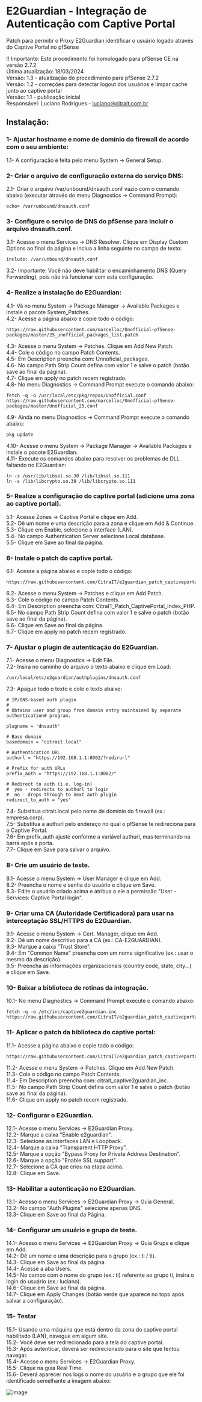# E2Guardian - Integração de Autenticação com Captive Portal
Patch para permitir o Proxy E2Guardian identificar o usuário logado através do Captive Portal no pfSense


!! Importante: Este procedimento foi homologado para pfSense CE na versão 2.7.2  
Última atualização: 18/03/2024   
Versão: 1.3 - atualização do procedimento para pfSense 2.7.2  
Versão: 1.2 - correções para detectar logout dos usuários e limpar cache junto ao captive portal  
Versão: 1.1 - publicação inicial  
Responsável: Luciano Rodrigues - luciano@citrait.com.br  

## Instalação:



### 1- Ajustar hostname e nome de domínio do firewall de acordo com o seu ambiente:
1.1- A configuração é feita pelo menu System -> General Setup.

### 2- Criar o arquivo de configuração externa do serviço DNS:  
2.1- Criar o arquivo /var/unbound/dnsauth.conf vazio com o comando abaixo (executar através do menu Diagnostics -> Command Prompt):  
```
echo> /var/unbound/dnsauth.conf
```  
  
### 3- Configure o serviço de DNS do pfSense para incluir o arquivo dnsauth.conf.  
3.1- Acesse o menu Services -> DNS Resolver. Clique em Display Custom Options ao final da página e inclua a linha seguinte no campo de texto:  
```
include: /var/unbound/dnsauth.conf
```  
3.2- Importante: Você não deve habilitar o encaminhamento DNS (Query Forwarding), pois não irá funcionar com esta configuração.  


### 4- Realize a instalação do E2Guardian:  
4.1- Vá no menu System -> Package Manager -> Available Packages e instale o pacote System_Patches.  
4.2- Acesse a página abaixo e copie todo o código:  
```
https://raw.githubusercontent.com/marcelloc/Unofficial-pfSense-packages/master/25_unofficial_packages_list.patch
```  
4.3- Acesse o menu System -> Patches. Clique em Add New Patch.  
4.4- Cole o código no campo Patch Contents.  
4.5- Em Description preencha com: Unnoficial_packages.  
4.6- No campo Path Strip Count defina com valor 1 e salve o patch (botão save ao final da página).  
4.7- Clique em apply no patch recem registrado.  
4.8- No menu Diagnostics -> Command Prompt execute o comando abaixo:  
```
fetch -q -o /usr/local/etc/pkg/repos/Unofficial.conf 
https://raw.githubusercontent.com/marcelloc/Unofficial-pfSense-packages/master/Unofficial_25.conf
```
4.9- Ainda no menu Diagnostics -> Command Prompt execute o comando abaixo:
```
pkg update
```
4.10- Acesse o menu System -> Package Manager -> Available Packages e instale o pacote E2Guardian.  
4.11- Execute os comandos abaixo para resolver os problemas de DLL faltando no E2Guardian:  
```
ln -s /usr/lib/libssl.so.30 /lib/libssl.so.111
ln -s /lib/libcrypto.so.30 /lib/libcrypto.so.111
```  

### 5- Realize a configuração do captive portal (adicione uma zona ao captive portal).  
5.1- Acesse Zones -> Captive Portal e clique em Add.  
5.2- Dê um nome e uma descrição para a zona e clique em Add & Continue.  
5.3- Clique em Enable, selecione a interface (LAN).  
5.4- No campo Authentication Server selecione Local database.  
5.5- Clique em Save ao final da página.  

### 6- Instale o patch do captive portal.  
6.1- Acesse a página abaixo e copie todo o código:  
```
https://raw.githubusercontent.com/CitraIT/e2guardian_patch_captiveportal/main/patches/captiveportal.patch
```
6.2- Acesse o menu System -> Patches e clique em Add Patch.  
6.3- Cole o código no campo Patch Contents.  
6.4- Em Description preencha com: CitraIT_Patch_CaptivePortal_Index_PHP.  
6.5- No campo Path Strip Count defina com valor 1 e salve o patch (botão save ao final da página).  
6.6- Clique em Save ao final da página.  
6.7- Clique em apply no patch recem registrado.  

### 7- Ajustar o plugin de autenticação do E2Guardian.  
7.1- Acesse o menu Diagnostics -> Edit File.  
7.2- Insira no caminho do arquivo o texto abaixo e clique em Load:  
```
/usr/local/etc/e2guardian/authplugins/dnsauth.conf
```
7.3- Apague todo o texto e cole o texto abaixo:  
```
# IP/DNS-based auth plugin
#
# Obtains user and group from domain entry maintained by separate authentication# program.

plugname = 'dnsauth'

# Base domain
basedomain = "citrait.local"

# Authentication URL
authurl = "https://192.168.1.1:8002/?redirurl"

# Prefix for auth URLs
prefix_auth = "https://192.168.1.1:8002/"

# Redirect to auth (i.e. log-in)
#  yes - redirects to authurl to login
#  no - drops through to next auth plugin
redirect_to_auth = "yes"
```
7.4- Substitua citrait.local pelo nome de domínio do firewall (ex.: empresa.corp).  
7.5- Substitua a authurl pelo endereço no qual o pfSense te redireciona para o Captive Portal.  
7.6- Em prefix_auth ajuste conforme a variável authurl, mas terminando na barra após a porta.  
7.7- Clique em Save para salvar o arquivo.  

### 8- Crie um usuário de teste.  
8.1- Acesse o menu System -> User Manager e clique em Add.  
8.2- Preencha o nome e senha do usuário e clique em Save.  
8.3- Edite o usuário criado acima e atribua a ele a permissão "User - Services: Captive Portal login".  

### 9- Criar uma CA (Autoridade Certificadora) para usar na interceptação SSL/HTTPS do E2Guardian.   
9.1- Acesse o menu System -> Cert. Manager, clique em Add.  
9.2- Dê um nome descritivo para a CA (ex.: CA-E2GUARDIAN).  
9.3- Marque a caixa "Trust Store".  
9.4- Em "Common Name" preencha com um nome significativo (ex.: usar o mesmo da descrição).  
9.5- Preencha as informações organizacionais (country code, state, city...) e clique em Save.


### 10- Baixar a biblioteca de rotinas da integração.  
10.1- No menu Diagnostics -> Command Prompt execute o comando abaixo:  
```
fetch -q -o /etc/inc/captive2guardian.inc https://raw.githubusercontent.com/CitraIT/e2guardian_patch_captiveportal/main/etc/inc/captive2guardian.inc
```  


### 11- Aplicar o patch da biblioteca do captive portal:  
11.1- Acesse a página abaixo e copie todo o código:  
```
https://raw.githubusercontent.com/CitraIT/e2guardian_patch_captiveportal/main/patches/captiveportal_inc.patch
```  
11.2- Acesse o menu System -> Patches. Clique em Add New Patch.  
11.3- Cole o código no campo Patch Contents.  
11.4- Em Description preencha com: citrait_captive2guardian_inc.  
11.5- No campo Path Strip Count defina com valor 1 e salve o patch (botão save ao final da página).  
11.6- Clique em apply no patch recem registrado.  



### 12- Configurar o E2Guardian.  
12.1- Acesse o menu Services -> E2Guardian Proxy.  
12.2- Marque a caixa "Enable e2guardian".  
12.3- Selecione as interfaces LAN e Loopback.  
12.4- Marque a caixa "Transparent HTTP Proxy".  
12.5- Marque a opção "Bypass Proxy for Private Address Destination".  
12.6- Marque a opção "Enable SSL support".  
12.7- Selecione a CA que criou na etapa acima.  
12.8- Clique em Save.  

### 13- Habilitar a autenticação no E2Guardian.  
13.1- Acesso o menu Services -> E2Guardian Proxy -> Guia General.  
13.2- No campo "Auth Plugins" selecione apenas DNS.  
13.3- Clique em Save ao final da Página.  

### 14- Configurar um usuário e grupo de teste.  
14.1- Acesso o menu Services -> E2Guardian Proxy -> Guia Grups e clique em Add.  
14.2- Dê um nome e uma descrição para o grupo (ex.: ti / ti).  
14.3- Clique em Save ao final da página.  
14.4- Acesse a aba Users.  
14.5- No campo com o nome do grupo (ex.: ti) referente ao grupo ti, insira o login do usuário (ex.: luciano).  
14.6- Clique em Save ao final da página.  
14.7- Clique em Apply Changes (botão verde que aparece no topo após salvar a configuração).  



### 15- Testar  
15.1- Usando uma máquina que está dentro da zona do captive portal habilitado (LAN), navegue em algum site.  
15.2- Você deve ser redirecionado para a tela do captive portal.  
15.3- Após autenticar, deverá ser redirecionado para o site que tentou navegar.  
15.4- Acesse o menu Services -> E2Guardian Proxy.  
15.5- Clique na guia Real Time.  
15.6- Deverá aparecer nos logs o nome do usuário e o grupo que ele foi identificado semelhante a imagem abaixo:  

![image](https://user-images.githubusercontent.com/91758384/188039740-0e3cbd25-b9ae-4c37-8636-5a2e051f5ad5.png)




